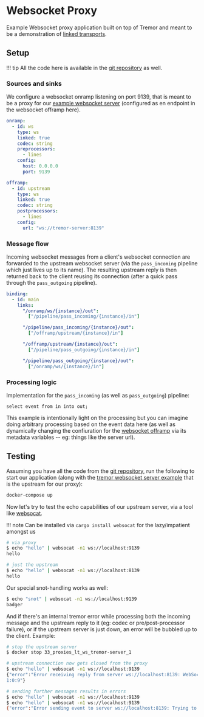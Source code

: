 # Websocket Proxy

Example Websocket proxy application built on top of Tremor and meant to be a demonstration of [linked transports](../../../Operations/linked-transports.md).

## Setup

!!! tip
    All the code here is available in the [git repository](https://github.com/tremor-rs/tremor-www-docs/tree/main/docs/workshop/examples/33_proxies_lt_ws) as well.

### Sources and sinks

We configure a websocket onramp listening on port 9139, that is meant to be a proxy for our [example websocket server](../31_servers_lt_ws/README.md) (configured as en endpoint in the websocket offramp here).

```yaml
onramp:
  - id: ws
    type: ws
    linked: true
    codec: string
    preprocessors:
      - lines
    config:
      host: 0.0.0.0
      port: 9139

offramp:
  - id: upstream
    type: ws
    linked: true
    codec: string
    postprocessors:
      - lines
    config:
      url: "ws://tremor-server:8139"
```

### Message flow

Incoming websocket messages from a client's websocket connection are forwarded to the upstream websocket server (via the `pass_incoming` pipeline which just lives up to its name). The resulting upstream reply is then returned back to the client reusing its connection (after a quick pass through the `pass_outgoing` pipeline).

```yaml
binding:
  - id: main
    links:
      "/onramp/ws/{instance}/out":
        ["/pipeline/pass_incoming/{instance}/in"]

      "/pipeline/pass_incoming/{instance}/out":
        ["/offramp/upstream/{instance}/in"]

      "/offramp/upstream/{instance}/out":
        ["/pipeline/pass_outgoing/{instance}/in"]

      "/pipeline/pass_outgoing/{instance}/out":
        ["/onramp/ws/{instance}/in"]
```

### Processing logic

Implementation for the `pass_incoming` (as well as `pass_outgoing`) pipeline:

```trickle
select event from in into out;
```

This example is intentionally light on the processing but you can imagine doing arbitrary processing based on the event data here (as well as dynamically changing the confiuration for the [websocket offramp](../../../artefacts/offramps.md#ws) via its metadata variables --  eg: things like the server url).

## Testing

Assuming you have all the code from the [git repository](https://github.com/tremor-rs/tremor-www-docs/tree/main/docs/workshop/examples/33_proxies_lt_ws), run the following to start our application (along with the [tremor websocket server example](../31_servers_lt_ws/README.md) that is the upstream for our proxy):

```sh
docker-compose up
```

Now let's try to test the echo capabilities of our upstream server, via a tool like [websocat](https://github.com/vi/websocat).

!!! note
    Can be installed via `cargo install websocat` for the lazy/impatient amongst us

```sh
# via proxy
$ echo "hello" | websocat -n1 ws://localhost:9139
hello

# just the upstream
$ echo "hello" | websocat -n1 ws://localhost:8139
hello
```

Our special snot-handling works as well:

```sh
$ echo "snot" | websocat -n1 ws://localhost:9139
badger
```

And if there's an internal tremor error while processing both the incoming message and the upstream reply to it (eg: codec or pre/post-processor failure), or if the upstream server is just down, an error will be bubbled up to the client. Example:

```sh
# stop the upstream server
$ docker stop 33_proxies_lt_ws_tremor-server_1

# upstream connection now gets closed from the proxy
$ echo "hello" | websocat -n1 ws://localhost:9139
{"error":"Error receiving reply from server ws://localhost:8139: WebSocket protocol error: Connection reset without closing handshake","event_id":"
1:0:9"}

# sending further messages results in errors
$ echo "hello" | websocat -n1 ws://localhost:9139
$ echo "hello" | websocat -n1 ws://localhost:9139
{"error":"Error sending event to server ws://localhost:8139: Trying to work with closed connection","event_id":"1:0:10"}
```
